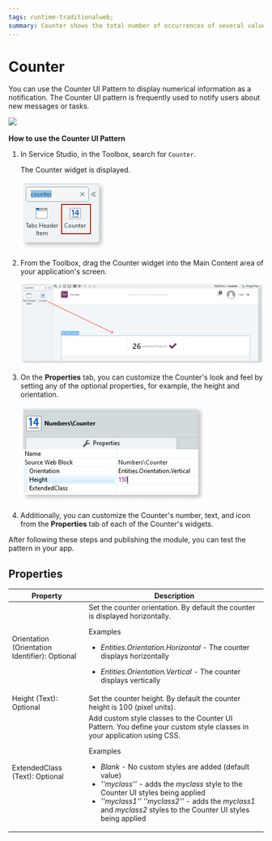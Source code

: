 ```yaml
---
tags: runtime-traditionalweb; 
summary: Counter shows the total number of occurrences of several values regarding a single topic.
---
```


# Counter

You can use the Counter UI Pattern to display numerical information as a notification. The Counter UI pattern is frequently used to notify users about new messages or tasks.  

![](<images/counter-image-5.png>)

**How to use the Counter UI Pattern**

1. In Service Studio, in the Toolbox, search for `Counter`. 

    The Counter widget is displayed.

    ![](<images/counter-image-7.png>)

1. From the Toolbox, drag the Counter widget into the Main Content area of your application's screen.

    ![](<images/counter-image-8.png>)

1. On the **Properties** tab, you can customize the Counter's look and feel by setting any of the optional properties, for example, the height and orientation.

    ![](<images/counter-image-3.png>)

    
1. Additionally, you can customize the Counter's number, text, and icon from the **Properties** tab of each of the Counter's widgets.

After following these steps and publishing the module, you can test the pattern in your app.

## Properties

| **Property** |  **Description** |
|---|---|
| Orientation (Orientation Identifier): Optional  | Set the counter orientation. By default the counter is displayed horizontally. <p> Examples <ul><li>_Entities.Orientation.Horizontal_ - The counter displays horizontally </li></ul> <ul><li>_Entities.Orientation.Vertical_ - The counter displays vertically</ul></li></p> |
| Height (Text): Optional  | Set the counter height. By default the counter height is 100 (pixel units). | 
| ExtendedClass (Text): Optional  |  Add custom style classes to the Counter UI Pattern. You define your custom style classes in your application using CSS. <p>Examples <ul><li>_Blank_ - No custom styles are added (default value)</li><li>_''myclass''_ - adds the _myclass_ style to the Counter UI styles being applied<li>_''myclass1'' ''myclass2''_ - adds the _myclass1_ and _myclass2_ styles to the Counter UI styles being applied</li></ul></p> | 

<!---  Added to yml file
## See also

* OutSystems UI Live Style Guide: [Counter](https://outsystemsui.outsystems.com/WebStyleGuidePreview/Counter.aspx)
* OutSystems UI Pattern Page: [Counter](https://outsystemsui.outsystems.com/OutSystemsUIWebsite/PatternDetail?PatternId=30)